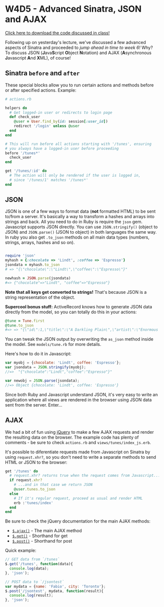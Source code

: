 # W4D5 - Advanced Sinatra, JSON and AJAX

[Click here to download the code discussed in class!](https://www.dropbox.com/s/fpvcbnsk1ugc8d9/w4d5-advanced-sinatra-ajax.tgz?dl=1)

Following up on yesterday's lecture, we've discussed a few advanced aspects of Sinatra and proceeded to _jump ahead in time to week 6!_ Why? To discuss JSON (**J**ava**S**cript **O**bject **N**otation) and AJAX (**A**synchronous **J**avascript **A**nd **X**ML), of course!

## Sinatra `before` and `after`

These special blocks allow you to run certain actions and methods before or after specified actions. Example:

```ruby
# actions.rb

helpers do
  # Get logged-in user or redirects to login page
  def check_user
    @user = User.find_by(id: session[:user_id])
    redirect '/login' unless @user
  end
end

# This will run before all actions starting with '/tunes', ensuring
# you always have a logged-in user before proceeding
before '/tunes*'
  check_user
end

get '/tunes/:id' do
  # The action will only be rendered if the user is logged in,
  # since '/tunes/1' matches '/tunes*'
end
```

## JSON

JSON is one of a few ways to format data (**not** formatted HTML) to be sent to/from a server. It's basically a way to transform a hashes and arrays into strings and back. All you need to do in Ruby is require the `json` gem. Javascript supports JSON directly. You can use `JSON.stringify()` (object to JSON) and `JSON.parse()` (JSON to object) in both languages the same way. In ruby you also get `.to_json` methods on all main data types (numbers, strings, arrays, hashes and so on).

```ruby

require 'json'
myhash = {:chocolate => 'Lindt', :coffee => 'Espresso'}
jsondata = myhash.to_json
# => "{\"chocolate\":\"Lindt\",\"coffee\":\"Espresso\"}"

newhash = JSON.parse(jsondata)
#=> {"chocolate"=>"Lindt", "coffee"=>"Espresso"}
```

**Note that all keys get converted to strings!** That's because JSON is a string representation of the object.

**Supercool bonus stuff:** ActiveRecord knows how to generate JSON data directly from the model, so you can totally do this in your actions:
```ruby
@tune = Tune.first
@tune.to_json
#=> => "{\"id\":1,\"title\":\"A Darkling Plain\",\"artist\":\"Enormous Steel Table\",\"url\":\"http://example.com/enormous_steel_table_a_darkling_plain\",\"comments\":\"Yr lumbersexual meh pbr\\u0026b small batch. Sustainable chambray helvetica pabst distillery. Wes anderson 90's pork belly cliche cornhole neutra.\"}"
```

You can tweak the JSON output by overwriting the `as_json` method inside the model. See `models/tune.rb` for more details.

Here's how to do it in Javascript:
```js
var myobj = {chocolate: 'Lindt', coffee: 'Espresso'};
var jsondata = JSON.stringify(myobj);
//=>  "{"chocolate":"Lindt","coffee":"Espresso"}"

var newobj = JSON.parse(jsondata);
//=> Object {chocolate: 'Lindt', coffee: 'Espresso'}
```

Since both Ruby and Javascript understand JSON, it's very easy to write an application where all views are rendered in the browser using JSON data sent from the server. Enter...

## AJAX

We had a bit of fun using [jQuery](http://jquery.com) to make a few AJAX requests and render the resulting data on the browser. The example code has plenty of comments - be sure to check `actions.rb` and `views/tunes/index_js.erb`.

It's possible to diferentiate requests made from Javascript on Sinatra by using `request.xhr?`, so you don't need to write a separate methods to send HTML or JSON to the browser:

```ruby
get '/tunes' do
  # request.xhr? returns true when the request comes from Javascript...
  if request.xhr?
    # ...and in that case we return JSON
    @user.tunes.to_json
  else
    # If it's regular request, proceed as usual and render HTML
    erb :'tunes/index'
  end
end
```

Be sure to check the jQuery documentation for the main AJAX methods:

* [`$.ajax()`](http://api.jquery.com/jQuery.ajax/) - The main AJAX method
* [`$.get()`](http://api.jquery.com/jQuery.get/) - Shorthand for get
* [`$.post()`](http://api.jquery.com/jQuery.post/) - Shorthand for post

Quick example:
```js
// GET data from `/tunes`
$.get('/tunes', function(data){
  console.log(data);
}, 'json');

// POST data to `/jsontest`
var mydata = {name: 'Fabio', city: 'Toronto'};
$.post('/jsontest', mydata, function(result){
  console.log(result);
}, 'json');
```
